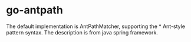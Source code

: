 # go-antpath
The default implementation is AntPathMatcher, supporting the  * Ant-style pattern syntax.  The description is from java spring framework.
